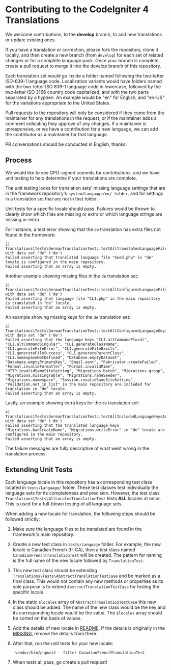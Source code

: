 # Contributing to the CodeIgniter 4 Translations

We welcome contributions, to the **develop** branch, to add new translations or update existing ones.

If you have a translation or correction, please fork the repository, clone it
locally, and then create a new branch (from `develop`) for each set of related changes
or for a complete language pack. Once your branch is complete, create a pull
request to merge it into the develop branch of this repository.

Each translation set would go inside a folder named following the two-letter ISO-639-1 language code.
Localization variants would have folders named with the two-letter ISO 639-1 language code in lowercase,
followed by the two-letter ISO 3166 country code capitalized,
and with the two parts separated by a hyphen. An example would be "en" for English, and "en-US" for the
variations appropriate to the United States.

Pull requests to the repository will only be considered if they come from
the maintainer for any translations in the request, or if the maintainer
adds a comment indicating they approve of any changes.
If a maintainer is unresponsive, or we have a contribution for a new
language, we can add the contributor as a maintainer for that language.

PR conversations should be conducted in English, thanks.

## Process

We would like to see GPG-signed commits for contributions,
and we have unit testing to help determine if your translations are complete.

The unit testing looks for translation sets' missing language settings that
are in the framework repository's `system/Language/en/ folder`, and for settings
in a translation set that are not in that folder.

Unit tests for a specific locale should pass. Failures would be thrown to clearly
show which files are missing or extra or which language strings are missing or extra.

For instance, a test error showing that the `de` translation has extra files not found in the framework:

    1) Translations\Tests\GermanTranslationTest::testAllTranslatedLanguageFilesAreConfigured with data set "de" ('de')
    Failed asserting that translated language file "Seed.php" in "de" locale is configured in the main repository.
    Failed asserting that an array is empty.

Another example showing missing files in the `de` translation set:

    2) Translations\Tests\GermanTranslationTest::testAllConfiguredLanguageFilesAreTranslated with data set "de" ('de')
    Failed asserting that language file "CLI.php" in the main repository is translated in "de" locale.
    Failed asserting that an array is empty.

An example showing missing keys for the `de` translation set:

    3) Translations\Tests\GermanTranslationTest::testAllConfiguredLanguageKeysAreIncluded with data set "de" ('de')
    Failed asserting that the language keys "CLI.altCommandPlural", "CLI.altCommandSingular", "CLI.generateClassName", "CLI.generateFileError", "CLI.generateFileExists", "CLI.generateFileSuccess", "CLI.generateParentClass", "CLI.namespaceNotDefined", "Database.emptyDataset", "Database.emptyPrimaryKey", "Email.sent", "Fabricator.createFailed", "Format.invalidFormatter", "Format.invalidMime", "HTTP.invalidSameSiteSetting", "Migrations.batch", "Migrations.group", "Migrations.missingTable", "Migrations.nameSeeder", "Migrations.namespace", "Session.invalidSameSiteSetting", "Validation.not_in_list" in the main repository are included for translation in "de" locale.
    Failed asserting that an array is empty.

Lastly, an example showing extra keys for the `de` translation set:

    4) Translations\Tests\GermanTranslationTest::testAllIncludedLanguageKeysAreConfigured with data set "de" ('de')
    Failed asserting that the translated language keys "Migrations.badCreateName", "Migrations.writeError" in "de" locale are configured in the main repository.
    Failed asserting that an array is empty.

The failure messages are fully descriptive of what went wrong in the translation process.

## Extending Unit Tests

Each language locale in this repository has a corresponding test class located in `tests/Language/` folder.
These test classes test individually the language sets for its completeness and precision. However, the test
class `Translations\Tests\AllLocalesTranslationTest` tests **ALL** locales at once. This is used for a
full-blown testing of all language sets.

When adding a new locale for translation, the following steps should be followed strictly:

1. Make sure the language files to be translated are found in the framework's main repository.
2. Create a new test class in `tests/Language` folder. For example, the new locale is Canadian French
(fr-CA), then a test class named `CanadianFrenchTranslationTest` will be created. The pattern for naming is
the full name of the new locale followed by `TranslationTest`.
3. This new test class should be extending `Translations\Tests\AbstractTranslationTestCase` and be marked
as a final class. This would not contain any new methods or properties as its sole purpose is to extend
`AbstractTranslationTestCase` for testing the specific locale.
4. In the static `$locales` array of `AbstractTranslationTestCase` this new class should be added. The name
of the new class would be the key and its corresponding locale would be the value. The `$locales` array
should be sorted on the basis of values.
5. Add the details of new locale in [README](README.md). If the details is originally in
the [MISSING](MISSING.rst), remove the details from there.
6. After that, run the unit tests for your new locale:

        vendor/bin/phpunit --filter CanadianFrenchTranslationTest

7. When tests all pass, go create a pull request!
